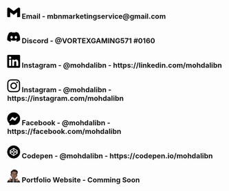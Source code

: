 
<h3><img style="color:blue" width="30" src="icons/gmail.svg"/> Email - mbnmarketingservice@gmail.com</h3>

<h3><img width="30" src="icons/discord-simpleicons.svg"/> Discord - @VORTEXGAMING571 #0160</h3>

<h3><img width="30" src="icons/linkedin-simpleicons.svg"/> Instagram - @mohdalibn - https://linkedin.com/mohdalibn </h3>

<h3><img width="30" src="icons/instagram-simpleicons.svg"/> Instagram - @mohdalibn - https://instagram.com/mohdalibn </h3>

<h3><img width="30" src="icons/messenger-simpleicons.svg"/> Facebook - @mohdalibn - https://facebook.com/mohdalibn </h3>

<h3><img width="30" src="icons/codepen.svg"/> Codepen - @mohdalibn - https://codepen.io/mohdalibn</h3>

<h3><img width="30" src="icons/aremoji1.png"/> Portfolio Website - Comming Soon</h3>
 
